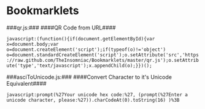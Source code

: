 Bookmarklets
============

###qr.js:###
####QR Code from URL####

```javascript:(function(){if(document.getElementById){var x=document.body;var o=document.createElement('script');if(typeof(o)!='object') o=document.standardCreateElement('script');o.setAttribute('src','https://raw.github.com/TheInsomniac/Bookmarklets/master/qr.js');o.setAttribute('type','text/javascript');x.appendChild(o);}})();```

###asciToUnicode.js:###
####Convert Character to it's Unicode Equivalent####

```javascript:prompt(%27Your unicode hex code:%27, (prompt(%27Enter a unicode character, please:%27)).charCodeAt(0).toString(16) )%3B```

